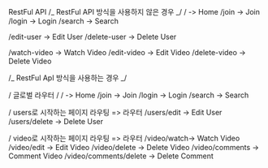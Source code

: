RestFul API
/_ RestFul API 방식을 사용하지 않은 경우 _/
/ -> Home
/join -> Join
/login -> Login
/search -> Search

/edit-user -> Edit User
/delete-user -> Delete User

/watch-video -> Watch Video
/edit-video -> Edit Video
/delete-video -> Delete Video

/_ RestFul ApI 방식을 사용하는 경우 _/

/ 글로벌 라우터 /
/ -> Home
/join -> Join
/login -> Login
/search -> Search

/ users로 시작하는 페이지 라우팅 => 라우터
/users/edit -> Edit User
/users/delete -> Delete User

/ video로 시작하는 페이지 라우팅 => 라우터
/video/watch-> Watch Video
/video/edit -> Edit Video
/video/delete -> Delete Video
/video/comments -> Comment Video
/video/comments/delete -> Delete Comment
